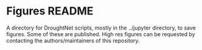 # Figures README

A directory for DroughtNet scripts, mostly in the ../jupyter directory, to save figures. Some of these are published. High res figures can be requested by contacting the authors/maintainers of this repository.
